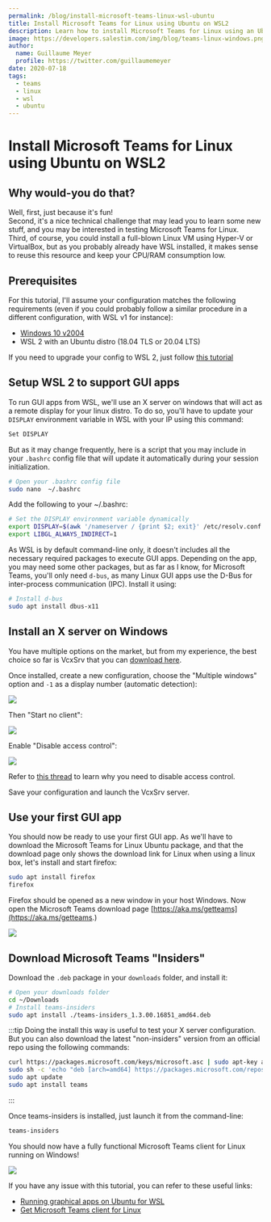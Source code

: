 ```yaml
---
permalink: /blog/install-microsoft-teams-linux-wsl-ubuntu
title: Install Microsoft Teams for Linux using Ubuntu on WSL2
description: Learn how to install Microsoft Teams for Linux using an Ubuntu WSL2 distro.
image: https://developers.salestim.com/img/blog/teams-linux-windows.png
author:
  name: Guillaume Meyer
  profile: https://twitter.com/guillaumemeyer
date: 2020-07-18
tags:
  - teams
  - linux
  - wsl
  - ubuntu
---
```


# Install Microsoft Teams for Linux using Ubuntu on WSL2
<BlogHeadline />

## Why would-you do that?
Well, first, just because it's fun!  
Second, it's a nice technical challenge that may lead you to learn some new stuff, and you may be interested in testing Microsoft Teams for Linux.  
Third, of course, you could install a full-blown Linux VM using Hyper-V or VirtualBox, but as you probably already have WSL installed, it makes sense to reuse this resource and keep your CPU/RAM consumption low.

## Prerequisites
For this tutorial, I'll assume your configuration matches the following requirements (even if you could probably follow a similar procedure in a different configuration, with WSL v1 for instance):
- [Windows 10 v2004](https://docs.microsoft.com/en-us/windows/whats-new/whats-new-windows-10-version-2004)
- WSL 2 with an Ubuntu distro (18.04 TLS or 20.04 LTS)

If you need to upgrade your config to WSL 2, just follow [this tutorial](https://docs.microsoft.com/en-us/windows/wsl/wsl2-kernel)

## Setup WSL 2 to support GUI apps
To run GUI apps from WSL, we'll use an X server on windows that will act as a remote display for your linux distro. To do so, you'll have to update your `DISPLAY` environment variable in WSL with your IP using this command:
```sh
Set DISPLAY
```
But as it may change frequently, here is a script that you may include in your `.bashrc` config file that will update it automatically during your session initialization.
```sh
# Open your .bashrc config file
sudo nano  ~/.bashrc
```
Add the following to your ~/.bashrc:
```sh
# Set the DISPLAY environment variable dynamically
export DISPLAY=$(awk '/nameserver / {print $2; exit}' /etc/resolv.conf 2>/dev/null):0
export LIBGL_ALWAYS_INDIRECT=1
```

As WSL is by default command-line only, it doesn't includes all the necessary required packages to execute GUI apps. Depending on the app, you may need some other packages, but as far as I know, for Microsoft Teams, you'll only need `d-bus`, as many Linux GUI apps use the D-Bus for inter-process communication (IPC).
Install it using:
```sh
# Install d-bus
sudo apt install dbus-x11
```

## Install an X server on Windows
You have multiple options on the market, but from my experience, the best choice so far is VcxSrv that you can [download here](https://sourceforge.net/projects/vcxsrv/files/latest/download).

Once installed, create a new configuration, choose the "Multiple windows" option and `-1` as a display number (automatic detection):

![](/img/blog/vcxsrv-1.png)

Then "Start no client":

![](/img/blog/vcxsrv-2.png)

Enable "Disable access control":

![](/img/blog/vcxsrv-3.png)

Refer to [this thread](https://stackoverflow.com/questions/61110603/how-to-set-up-working-x11-forwarding-on-wsl2) to learn why you need to disable access control.

Save your configuration and launch the VcxSrv server.

## Use your first GUI app
You should now be ready to use your first GUI app. As we'll have to download the Microsoft Teams for Linux Ubuntu package, and that the download page only shows the download link for Linux when using a linux box, let's install and start firefox:
```sh
sudo apt install firefox
firefox
```
Firefox should be opened as a new window in your host Windows. Now open the Microsoft Teams download page [https://aka.ms/getteams](https://aka.ms/getteams.)

![](/img/blog/firefox-teams.png)

## Download Microsoft Teams "Insiders"

Download the `.deb` package in your `downloads` folder, and install it:
```sh
# Open your downloads folder
cd ~/Downloads
# Install teams-insiders
sudo apt install ./teams-insiders_1.3.00.16851_amd64.deb
```

:::tip
Doing the install this way is useful to test your X server configuration. But you can also download the latest "non-insiders" version from an official repo using the following commands:
```sh
curl https://packages.microsoft.com/keys/microsoft.asc | sudo apt-key add -
sudo sh -c 'echo "deb [arch=amd64] https://packages.microsoft.com/repos/ms-teams stable main" > /etc/apt/sources.list.d/teams.list' 
sudo apt update
sudo apt install teams
```
:::

Once teams-insiders is installed, just launch it from the command-line:
```sh
teams-insiders
```
You should now have a fully functional Microsoft Teams client for Linux running on Windows!

![](/img/blog/teams-linux-windows.png)

If you have any issue with this tutorial, you can refer to these useful links:
- [Running graphical apps on Ubuntu for WSL](https://wiki.ubuntu.com/WSL#Running_Graphical_Applications)
- [Get Microsoft Teams client for Linux](https://docs.microsoft.com/en-us/microsoftteams/get-clients#linux)
